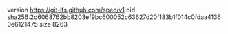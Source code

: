 version https://git-lfs.github.com/spec/v1
oid sha256:2d6068762bb8203ef9bc600052c63627d20f183b1f014c0fdaa41360e6121475
size 8263
